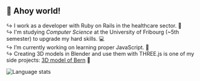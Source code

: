## 👋 Ahoy world!
↪ I work as a developer with Ruby on Rails in the healthcare sector. 💉</br>
↪ I'm studying _Computer Science_ at the University of Fribourg (~5th semester) to upgrade my hard skills. 💻</br>
↪ I’m currently working on learning proper JavaScript. 📜</br>
↪ Creating 3D models in Blender and use them with THREE.js is one of my side projects: [3D model of Bern](https://oliolioli.github.io) 👾 </p>

<img src="https://github-readme-stats.vercel.app/api/top-langs/?username=oliolioli&layout=compact&langs_count=8" alt="Language stats">

